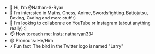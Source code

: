 - 👋 Hi, I’m @Nathan-S-Ryan
- 👀 I’m interested in Maths, Chess, Anime, Swordsfighting, Battojutsu, Boxing, Coding and more stuff :)
- 💞️ I’m looking to collaborate on YouTube or Instagram (about anything really) :|
- 📫 How to reach me: Insta: natharyan334
- 😄 Pronouns: He/Him
- ⚡ Fun fact: The bird in the Twitter logo is named "Larry"

<!---
Nathan-S-Ryan/Nathan-S-Ryan is a ✨ special ✨ repository because its `README.md` (this file) appears on your GitHub profile.
You can click the Preview link to take a look at your changes.
--->
